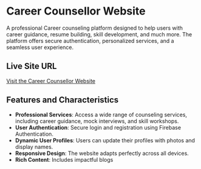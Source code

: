 # Career Counsellor Website

A professional Career counseling platform designed to help users with career guidance, resume building, skill development, and much more. The platform offers secure authentication, personalized services, and a seamless user experience.

## Live Site URL

[Visit the Career Counsellor Website](https://career-counseling-websit-aus.web.app/)

## Features and Characteristics

- **Professional Services**: Access a wide range of counseling services, including career guidance, mock interviews, and skill workshops.
- **User Authentication**: Secure login and registration using Firebase Authentication.
- **Dynamic User Profiles**: Users can update their profiles with photos and display names.
- **Responsive Design**: The website adapts perfectly across all devices.
- **Rich Content**: Includes impactful blogs